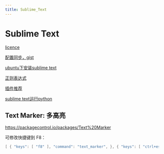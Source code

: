 ```yaml
---
title: Sublime_Text
---
```


# Sublime Text

[licence](Sublime%20Text/licence%205a1706af084e4bf88a5b420b3aef7dc3.md)

[配置同步，gist](Sublime%20Text/配置同步，gist%20815b5ec1756044968305321672efea3f.md)

[ubuntu下安装sublime text](Sublime%20Text/ubuntu下安装sublime%20text.md)

[正则表达式](Sublime%20Text/正则表达式%2043e220a970614e2eb64ee46b8c3b70c7.md)

[插件推荐](Sublime%20Text/插件推荐%2069f53096f66445ad9ba935b8bd2542ac.md)

[sublime text运行python](Sublime%20Text/sublime%20text运行python%20b17ff8e00d3f4d94b1fe97d2879ed902.md)

## Text Marker: 多高亮

https://packagecontrol.io/packages/Text%20Marker

可修改快捷键到 F8：

```c
[ { "keys": [ "f8" ], "command": "text_marker", }, { "keys": [ "ctrl+escape" ], "command": "text_marker_clear" } ]
```